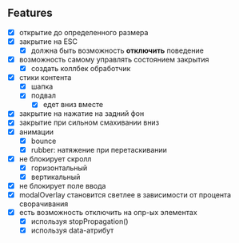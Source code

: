 ## Features

- [x] открытие до определенного размера
- [x] закрытие на ESC
  - [x] должна быть возможность **отключить** поведение
- [x] возможность самому управлять состоянием закрытия
  - [x] создать коллбек обработчик
- [x] стики контента
  - [x] шапка
  - [x] подвал
    - [x] едет вниз вместе
- [x] закрытие на нажатие на задний фон
- [x] закрытие при сильном смахивании вниз
- [x] анимации
  - [x] bounce
  - [x] rubber: натяжение при перетаскивании
- [x] не блокирует скролл
  - [x] горизонтальный
  - [x] вертикальный
- [x] не блокирует поле ввода
- [x] modalOverlay становится светлее в зависимости от процента сворачивания
- [x] есть возможность отключить на опр-ых элементах
  - [x] используя stopPropagation()
  - [x] используя data-атрибут
